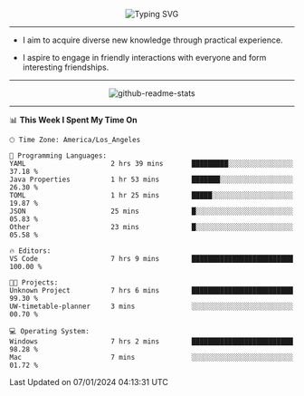 <p align="center">
  <img src="https://readme-typing-svg.demolab.com?font=Fira+Code&weight=500&size=32&duration=2500&pause=1600&center=true&vCenter=true&random=false&width=1024&height=64&lines=Hi+there+%F0%9F%91%8B;I'm+delighted+you+could+make+it+here+%F0%9F%8E%89;I'm+Harry%2C+a+college+student+still+finding+my+way" alt="Typing SVG" />
</p>


---


- I aim to acquire diverse new knowledge through practical experience.

- I aspire to engage in friendly interactions with everyone and form interesting friendships.


---


<p align="center">
  <img src="https://github-readme-stats.vercel.app/api?username=Harry-Jing&show_icons=true" alt="github-readme-stats"/>
</p>


---

<!--START_SECTION:waka-->
📊 **This Week I Spent My Time On** 

```text
🕑︎ Time Zone: America/Los_Angeles

💬 Programming Languages: 
YAML                     2 hrs 39 mins       █████████░░░░░░░░░░░░░░░░   37.18 % 
Java Properties          1 hr 53 mins        ███████░░░░░░░░░░░░░░░░░░   26.30 % 
TOML                     1 hr 25 mins        █████░░░░░░░░░░░░░░░░░░░░   19.87 % 
JSON                     25 mins             █░░░░░░░░░░░░░░░░░░░░░░░░   05.83 % 
Other                    23 mins             █░░░░░░░░░░░░░░░░░░░░░░░░   05.58 % 

🔥 Editors: 
VS Code                  7 hrs 9 mins        █████████████████████████   100.00 % 

🐱‍💻 Projects: 
Unknown Project          7 hrs 6 mins        █████████████████████████   99.30 % 
UW-timetable-planner     3 mins              ░░░░░░░░░░░░░░░░░░░░░░░░░   00.70 % 

💻 Operating System: 
Windows                  7 hrs 2 mins        █████████████████████████   98.28 % 
Mac                      7 mins              ░░░░░░░░░░░░░░░░░░░░░░░░░   01.72 % 
```


 Last Updated on 07/01/2024 04:13:31 UTC
<!--END_SECTION:waka-->
